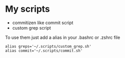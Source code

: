 # My scripts

-   commitizen like commit script
-   custom grep script

To use them just add a alias in your .bashrc or .zshrc file

```
alias greps='~/.scripts/custom_grep.sh'
alias commit='~/.scripts/commit.sh'
```
